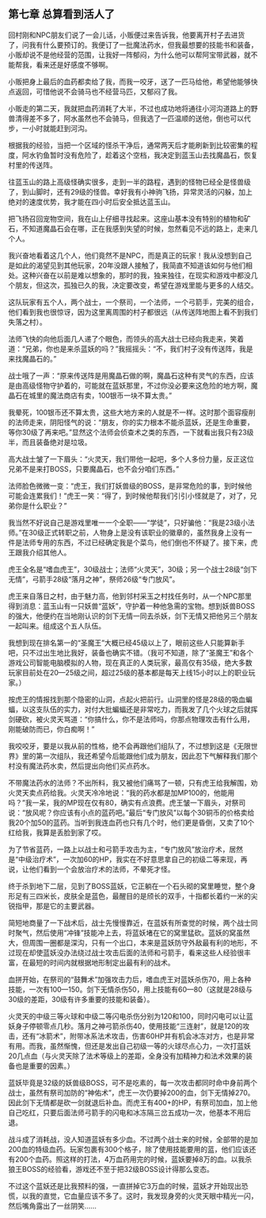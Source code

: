 ## 第七章 总算看到活人了

回村刚和NPC朋友们说了一会儿话，小贩便过来告诉我，他要离开村子去进货了，问我有什么要预订的。我便订了一批魔法药水，但我最想要的技能书和装备，小贩却说不是他经营的范围，让我好一阵郁闷，为什么他可以帮阿宝带武器，就不能帮我，看来还是好感度不够啊。

小贩把身上最后的血药都卖给了我，而我一咬牙，送了一匹马给他，希望他能够快点返回，可惜他说不会骑马也不经营马匹，又郁闷了我。

小贩走的第二天，我就把血药消耗了大半，不过也成功地将通往小河沟道路上的野兽清得差不多了，阿水虽然也不会骑马，但我选了一匹温顺的送他，倒也可以代步，一小时就能赶到河沟。

根据我的经验，当把一个区域的怪杀干净后，通常两天后才能刷新到比较密集的程度，阿水钓鱼暂时没有危险了，趁着这个空档，我决定到蓝玉山去找魔晶石，恢复村里的传送阵。

往蓝玉山的路上高级怪确实很多，走到一半的路程，遇到的怪物已经全是怪兽级了，到山脚时，还有29级的怪兽。幸好我有小神驹飞扬，异常灵活的闪躲，加上绝对的速度优势，我才能在四小时后安全抵达蓝玉山。

把飞扬召回宠物空间，我在山上仔细寻找起来。这座山基本没有特别的植物和矿石，不知道魔晶石会在哪，正在我感到失望的时候，忽然看见不远的路上，走来几个人。

我兴奋地看着这几个人，他们竟然不是NPC，而是真正的玩家！我从没想到自己是如此的渴望见到其他玩家，20年没跟人接触了，我简直不知道该如何与他们相处。这种兴奋在以前是难以想象的，那时的我，独来独往，在现实和游戏中都没几个朋友，但这次，孤独已久的我，决定要改变，希望在游戏里能与更多的人结交。

这队玩家有五个人，两个战士，一个祭司，一个法师，一个弓箭手，完美的组合，他们看到我也很惊讶，因为这里离周围的村子都很远（从传送阵地图上看不到我们失落之村）。

法师飞快的向他后面几人递了个眼色，而领头的高大战士已经向我走来，笑着道：“兄弟，你也是来杀蓝妖的吗？”我摇摇头：“不，我们村子没有传送阵，我是来找魔晶石的。”

战士哦了一声：“原来传送阵是用魔晶石做的啊，魔晶石这种有灵气的东西，应该是由高级怪物守护着的，可能就在蓝妖那里，不过你没必要来这危险的地方啊，魔晶石在城里的魔法商店有卖，100银币一块不算太贵。”

我晕死，100银币还不算太贵，这些大地方来的人就是不一样。这时那个面容瘦削的法师走来，阴阳怪气的说：“朋友，你的实力根本不能杀蓝妖，还是生命重要，等你30级了再来吧。”显然这个法师会侦查术之类的东西，一下就看出我只有23级半，而且装备绝对是垃圾。

高大战士皱了一下眉头：“火灵天，我们带他一起吧，多个人多份力量，反正这位兄弟不是来打BOSS，只要魔晶石，也不会分咱们东西。”

法师脸色微微一变：“虎王，我们打妖兽级的BOSS，是非常危险的事，到时候他可能会连累我们！”虎王一笑：“得了，到时候他帮我们引引小怪就是了，对了，兄弟你是什么职业？”

我当然不好说自己是游戏里唯一一个全职——“学徒”，只好骗他：“我是23级小法师。”在30级正式转职之前，人物身上是没有该职业的徽章的，虽然我身上没有一件是法师专用的东西，不过已经确定我是个菜鸟，他们倒也不怀疑了。接下来，虎王跟我介绍其他人。

虎王全名是“嗜血虎王”，30级战士；法师“火灵天”，30级；另一个战士28级“剑下无情”，弓箭手28级“落月之神”，祭师26级“专门放风”。

虎王来自落日之村，由于魅力高，他到邻村采玉之村找任务时，从一个NPC那里得到消息：蓝玉山有一只妖兽“蓝妖”，守护着一种他急需的宝物。想到妖兽BOSS的强大，他便约在当地刚认识的剑下无情一同去杀妖，剑下无情又把他另三个朋友一起叫来。组成这个五人队伍。

我想到现在排名第一的“圣魔王”大概已经45级以上了，眼前这些人只能算新手吧，只不过出生地比我好，装备也确实不错。（我可不知道，除了“圣魔王”和各个游戏公司智能电脑模拟的人物，现在真正的人类玩家，最高仅有35级，绝大多数玩家目前处在20—25级之间，超过25级的基本都是每天上线15小时以上的职业玩家。）

按虎王的情报找到那个隐密的山洞，点起火把前行。山洞里的怪是28级的吸血蝙蝠，以这支队伍的实力，对付大批蝙蝠还是非常吃力，而我发了几个火球之后就挥剑硬砍，被火灵天骂道：“你搞什么，你不是法师吗，你那点物理攻击有什么用，刚能破防而已，你白痴啊！”

我咬咬牙，要是以我从前的性格，绝不会再跟他们组队了，不过想到这是《无限世界》里的第一次组队，我还希望今后能跟他们成为朋友，因此忍下气解释我们那个村没有魔法药水卖，然后提出向他们买点药水。

不带魔法药水的法师？不出所料，我又被他们痛骂了一顿，只有虎王给我解围，劝火灵天卖点药给我。火灵天冷冷地说：“我的药水都是加MP100的，他能用吗？”我一呆，我的MP现在仅有80，确实有点浪费。虎王皱一下眉头，对祭司说：“放风呢？你应该有小点的蓝药吧。”最后“专门放风”以每个30铜币的价格卖给我20个加50的蓝药。当听到我连血药也只有几个时，他们更是昏倒，又卖了10个红给我，我算是丢脸到家了哎。

为了节省蓝药，一路上以战士和弓箭手攻击为主，“专门放风”放治疗术，居然是“中级治疗术”，一次加60的HP，我实在不好意思拿自己的初级二等来现，再说，让他们看到一个会放治疗术的法师，不晕死才怪。

终于杀到地下二层，见到了BOSS蓝妖，它正躺在一个石头砌的窝里睡觉，整个身形足有三四米长，皮肤全是蓝色，最醒目的是颀长的双手，十指都长着约一米的尖锐指甲，那是它的主要武器。

简短地商量了一下战术后，战士先慢慢靠近，在蓝妖有所查觉的时候，两个战士同时聚气，然后使用“冲锋”技能冲上去，将蓝妖堵在它的窝里猛砍。蓝妖的窝虽然大，但周围一圈都是深沟，只有一个出口，本来是蓝妖防守外敌最有利的地形，不过现在却使蓝妖没办法绕过战士攻击后面的法师和弓箭手，看来这些人经验很丰富，在最短的时间内就根据地形制定出最有利的战术。

血拼开始，在祭司的“鼓舞术”加强攻击力后，嗜血虎王对蓝妖杀伤70，用上各种技能，一次有100—150。剑下无情杀伤50，用上技能有60—80（这就是28级与30级的差距，30级有许多重要的技能和装备）。

火灵天的中级三等火球和中级二等闪电杀伤分别为120和100，同时闪电可以让蓝妖身子停顿零点几秒。落月之神弓箭杀伤40，使用技能“三连射”，就是120的攻击，还有“冰箭术”，附带冰系法术攻击，伤害60HP并有机会冰冻对方，也是非常有用。而我，虽然惭愧，但还是发出自己初级一等的火球尽点心力，一次打蓝妖20几点血（与火灵天除了法术等级上的差距，全身没有加精神力和法术效果的装备也是重要的因素。）

蓝妖毕竟是32级的妖兽级BOSS，可不是吃素的，每一次攻击都同时命中身前两个战士，虽然有祭司加防的“神佑术”，虎王一次仍要掉200的血，剑下无情掉270。因此剑下无情都是砍一剑就退后补血。而虎王有400+的HP，有祭司加血，加上他自己吃红，只要后面法师弓箭手的闪电和冰冻隔三岔五成功一次，他基本不用后退。

战斗成了消耗战，没人知道蓝妖有多少血。不过两个战士来的时候，全部带的是加200血的特级血药。玩家包裹有300个格子，除了使用技能要用的蓝，他们应该还有200个血药。照这样的打法，4万血药用完的时候，蓝妖要掉8万的血。以我杀狼王BOSS的经验看，游戏还不至于把32级BOSS设计得那么变态。

不过这个蓝妖还是比我预料的强，一直拼掉它3万血的时候，蓝妖才开始现出恐慌，以我的直觉，它血量应该不多了。这时，我发现身旁的火灵天眼中精光一闪，然后嘴角露出了一丝阴笑……

